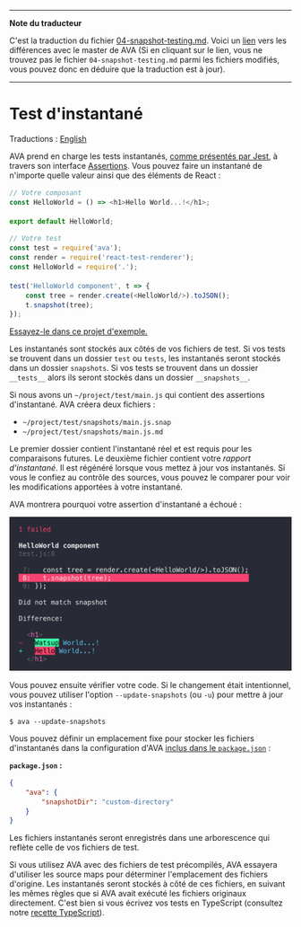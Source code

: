 ___
**Note du traducteur**

C'est la traduction du fichier [04-snapshot-testing.md](https://github.com/avajs/ava/blob/master/docs/04-snapshot-testing.md). Voici un [lien](https://github.com/avajs/ava/compare/79b2ea30c125f44e4d47bdafdeec351cddb5911a...master#diff-8bbf7878707eea81476dea0f83a36ae3) vers les différences avec le master de AVA (Si en cliquant sur le lien, vous ne trouvez pas le fichier `04-snapshot-testing.md` parmi les fichiers modifiés, vous pouvez donc en déduire que la traduction est à jour).
___
# Test d'instantané

Traductions : [English](https://github.com/avajs/ava/blob/master/docs/04-snapshot-testing.md)

AVA prend en charge les tests instantanés, [comme présentés par Jest](https://facebook.github.io/jest/docs/snapshot-testing.html), à travers son interface [Assertions](./03-assertions.md). Vous pouvez faire un instantané de n'importe quelle valeur ainsi que des éléments de React :

```js
// Votre composant
const HelloWorld = () => <h1>Hello World...!</h1>;

export default HelloWorld;
```

```js
// Votre test
const test = require('ava');
const render = require('react-test-renderer');
const HelloWorld = require('.');

test('HelloWorld component', t => {
	const tree = render.create(<HelloWorld/>).toJSON();
	t.snapshot(tree);
});
```

[Essayez-le dans ce projet d'exemple.](https://github.com/avajs/ava-snapshot-example)

Les instantanés sont stockés aux côtés de vos fichiers de test. Si vos tests se trouvent dans un dossier `test` ou `tests`, les instantanés seront stockés dans un dossier `snapshots`. Si vos tests se trouvent dans un dossier `__tests__` alors ils seront stockés dans un dossier `__snapshots__`.

Si nous avons un `~/project/test/main.js` qui contient des assertions d'instantané. AVA créera deux fichiers :

* `~/project/test/snapshots/main.js.snap`
* `~/project/test/snapshots/main.js.md`

Le premier dossier contient l'instantané réel et est requis pour les comparaisons futures. Le deuxième fichier contient votre *rapport d'instantané*. Il est régénéré lorsque vous mettez à jour vos instantanés. Si vous le confiez au contrôle des sources, vous pouvez le comparer pour voir les modifications apportées à votre instantané.

AVA montrera pourquoi votre assertion d'instantané a échoué :

<img src="https://github.com/avajs/ava/blob/master/media/snapshot-testing.png" width="1048">

Vous pouvez ensuite vérifier votre code. Si le changement était intentionnel, vous pouvez utiliser l'option `--update-snapshots` (ou `-u`) pour mettre à jour vos instantanés :

```console
$ ava --update-snapshots
```

Vous pouvez définir un emplacement fixe pour stocker les fichiers d'instantanés dans la configuration d'AVA [inclus dans le `package.json`](./06-configuration.md) :

**`package.json` :**

```json
{
	"ava": {
		"snapshotDir": "custom-directory"
	}
}
```

Les fichiers instantanés seront enregistrés dans une arborescence qui reflète celle de vos fichiers de test.

Si vous utilisez AVA avec des fichiers de test précompilés, AVA essayera d'utiliser les source maps pour déterminer l'emplacement des fichiers d'origine. Les instantanés seront stockés à côté de ces fichiers, en suivant les mêmes règles que si AVA avait exécuté les fichiers originaux directement. C'est bien si vous écrivez vos tests en TypeScript (consultez notre [recette TypeScript](./recipes/typescript.md)).
